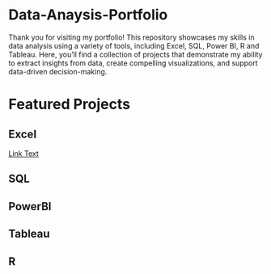 # Data-Anaysis-Portfolio
Thank you for visiting my portfolio!
This repository showcases my skills in data analysis using a variety of tools, including Excel, SQL, Power BI, R and Tableau. Here, you’ll find a collection of projects that demonstrate my ability to extract insights from data, create compelling visualizations, and support data-driven decision-making.

# Featured Projects

## Excel
[Link Text](relative/path/to/your/file.extension)

## SQL

## PowerBI

## Tableau

## R

